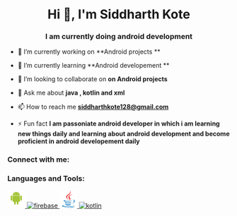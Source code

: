 <h1 align="center">Hi 👋, I'm Siddharth Kote</h1>
<h3 align="center">I am currently doing android development</h3>

- 🔭 I’m currently working on **Android projects **

- 🌱 I’m currently learning **Android developement **

- 👯 I’m looking to collaborate on **on Android projects**

- 💬 Ask me about **java , kotlin and xml**

- 📫 How to reach me **siddharthkote128@gmail.com**

- ⚡ Fun fact **I am passoniate android developer in which i am learning new things daily and learning about android development and become proficient in android developement daily**

<h3 align="left">Connect with me:</h3>
<p align="left">
</p>

<h3 align="left">Languages and Tools:</h3>
<p align="left"> <a href="https://developer.android.com" target="_blank" rel="noreferrer"> <img src="https://raw.githubusercontent.com/devicons/devicon/master/icons/android/android-original-wordmark.svg" alt="android" width="40" height="40"/> </a> <a href="https://firebase.google.com/" target="_blank" rel="noreferrer"> <img src="https://www.vectorlogo.zone/logos/firebase/firebase-icon.svg" alt="firebase" width="40" height="40"/> </a> <a href="https://www.java.com" target="_blank" rel="noreferrer"> <img src="https://raw.githubusercontent.com/devicons/devicon/master/icons/java/java-original.svg" alt="java" width="40" height="40"/> </a> <a href="https://kotlinlang.org" target="_blank" rel="noreferrer"> <img src="https://www.vectorlogo.zone/logos/kotlinlang/kotlinlang-icon.svg" alt="kotlin" width="40" height="40"/> </a> </p>
